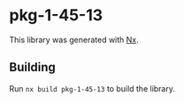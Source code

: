 # pkg-1-45-13

This library was generated with [Nx](https://nx.dev).

## Building

Run `nx build pkg-1-45-13` to build the library.
